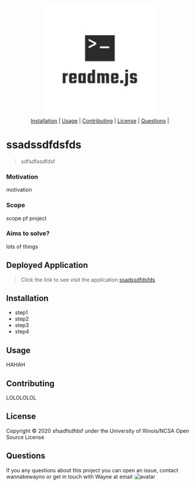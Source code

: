 <p align="center">
<img src="./assets/logo/logo.jfif" width="300" alt="logo">
    <br>
<a href="#Installation">Installation</a> |
<a href="#Usage">Usage</a> |
<a href="#Contributing">Contributing</a> |
<a href="#License">License</a> |
<a href="#Questions">Questions</a> |
</p>

 # ssadssdfdsfds
 > sdfsdfasdfdsf 
### Motivation 
 motivation
### Scope 
 scope pf project
### Aims to solve? 
 lots of things
## Deployed Application 
 > Click the link to see visit the application <a href="ssadfassdfdsf">ssadssdfdsfds</a>
## Installation 
   * step1
   * step2
   * step3
   * step4
## Usage 
 HAHAH
## Contributing 
 LOLOLOLOL
## License
 Copyright © 2020 sfsadfsdfdsf under the University of Illinois/NCSA Open Source License
## Questions 
 If you any questions about this project you can open an issue, contact wannabewayno or get in touch with 
 Wayne at email <img src="https://avatars2.githubusercontent.com/u/60007468?v=4" alt="avatar" style="border-radius:15px;" width="50px"/>